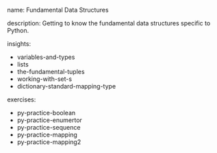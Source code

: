 name: Fundamental Data Structures

description: Getting to know the fundamental data structures specific to Python.

insights:
  - variables-and-types
  - lists
  - the-fundamental-tuples
  - working-with-set-s
  - dictionary-standard-mapping-type

exercises:
  - py-practice-boolean
  - py-practice-enumertor
  - py-practice-sequence
  - py-practice-mapping
  - py-practice-mapping2
 

